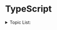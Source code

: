 # TypeScript

<details> 
<summary>
Topic List:
</summary>

- Type.ts > Primitive types
- TS_Type.ts > Any,Void,Never,strictNullChecks
- TS_Type-V2.ts > Union types,Function Type,Optional Arguments,Default Parameters
- TS_Type-V3.ts > Object Types, Array Types,Generics,Tuples Types
- Type_Aliases.ts > Type Aliases

</details>
